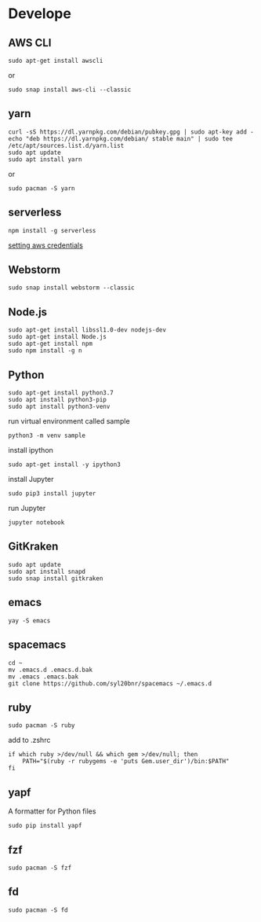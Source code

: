 # Develope

## AWS CLI
```
sudo apt-get install awscli
```
or
```
sudo snap install aws-cli --classic
```

## yarn

```
curl -sS https://dl.yarnpkg.com/debian/pubkey.gpg | sudo apt-key add -
echo "deb https://dl.yarnpkg.com/debian/ stable main" | sudo tee /etc/apt/sources.list.d/yarn.list
sudo apt update
sudo apt install yarn
```
or
```
sudo pacman -S yarn
```

## serverless

```
npm install -g serverless
```

[setting aws credentials](https://serverless.com/framework/docs/providers/aws/guide/credentials/)

## Webstorm

```
sudo snap install webstorm --classic
```

## Node.js
```
sudo apt-get install libssl1.0-dev nodejs-dev
sudo apt-get install Node.js
sudo apt-get install npm
sudo npm install -g n
```

## Python

```
sudo apt-get install python3.7
sudo apt install python3-pip
sudo apt install python3-venv
```

run virtual environment called sample
```
python3 -m venv sample
```

install ipython
```
sudo apt-get install -y ipython3
```

install Jupyter
```
sudo pip3 install jupyter
```

run Jupyter
```
jupyter notebook
```

## GitKraken
```
sudo apt update
sudo apt install snapd
sudo snap install gitkraken
```

## emacs
```
yay -S emacs
```

## spacemacs
```
cd ~
mv .emacs.d .emacs.d.bak
mv .emacs .emacs.bak
git clone https://github.com/syl20bnr/spacemacs ~/.emacs.d
```

## ruby
```
sudo pacman -S ruby
```

add to .zshrc
```
if which ruby >/dev/null && which gem >/dev/null; then
    PATH="$(ruby -r rubygems -e 'puts Gem.user_dir')/bin:$PATH"
fi
```

## yapf

A formatter for Python files
```
sudo pip install yapf
```

## fzf

```
sudo pacman -S fzf
```

## fd

```
sudo pacman -S fd
```
